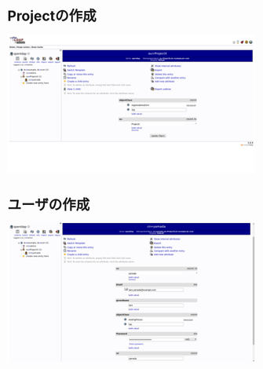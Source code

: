 # Projectの作成

![create_organisational_unit_1](images/ldap/phpldapadmin/create_organisational_unit_1.png)

# ユーザの作成

![create_user_entry_1](images/ldap/phpldapadmin/create_user_entry_1.png)